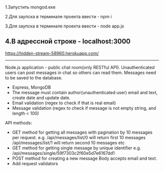 1.Запустить mongod.exe

2.Для заупска в терминале проекта ввести - npm i

3.Для заупска в терминале проекта ввести - node app.js 

4.В адрессной строке - localhost:3000
-----------------------------------------
https://hidden-stream-58960.herokuapp.com/

---------------------------------------------


Node.js application - public chat room(only RESTful API).
Unauthenticated users can post messages in chat so others can read them.
Messages need to be saved to the database.

- Express, MongoDB
- The message must contain author(unauthenticated user) email and text, create date and update date.
- Email validation (regex to check if that is real email)
- Message validation (regex to check if message is not empty string, and length < 100)

API methods:
- GET method for getting all messages with pagination by 10 messages per request.
e.g. 
/api/messages/list/0 will return first 10 messages
/api/messages/list/1 will return second 10 messages
etc
- GET method for getting single message by unique identifier
e.g.
/api/messages/single/59f7303c2f60e5d7e6167dd1
- POST method for creating a new message
Body accepts email and text.
- Add request validators
